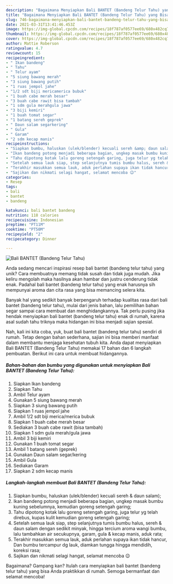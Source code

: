 ```yaml
---
description: "Bagaimana Menyiapkan Bali BANTET (Bandeng Telur Tahu) yang Bisa Manjain Lidah"
title: "Bagaimana Menyiapkan Bali BANTET (Bandeng Telur Tahu) yang Bisa Manjain Lidah"
slug: 746-bagaimana-menyiapkan-bali-bantet-bandeng-telur-tahu-yang-bisa-manjain-lidah
date: 2021-03-31T13:41:46.453Z
image: https://img-global.cpcdn.com/recipes/18f787af0577ee69/680x482cq70/bali-bantet-bandeng-telur-tahu-foto-resep-utama.jpg
thumbnail: https://img-global.cpcdn.com/recipes/18f787af0577ee69/680x482cq70/bali-bantet-bandeng-telur-tahu-foto-resep-utama.jpg
cover: https://img-global.cpcdn.com/recipes/18f787af0577ee69/680x482cq70/bali-bantet-bandeng-telur-tahu-foto-resep-utama.jpg
author: Mattie Roberson
ratingvalue: 4.7
reviewcount: 15
recipeingredient:
- " Ikan bandeng"
- " Tahu"
- " Telur ayam"
- "5 siung bawang merah"
- "3 siung bawang putih"
- "1 ruas jempol jahe"
- "1/2 sdt biji mericamerica bubuk"
- "1 buah cabe merah besar"
- "3 buah cabe rawit bisa tambah"
- "1 sdm gula merahgula jawa"
- "3 biji kemiri"
- "1 buah tomat segar"
- "1 batang sereh geprek"
- " Daun salam segarkering"
- " Gula"
- " Garam"
- "2 sdm kecap manis"
recipeinstructions:
- "Siapkan bumbu, haluskan (ulek/blender) kecuali sereh &amp; daun salam);"
- "Ikan bandeng potong menjadi beberapa bagian, ungkep masak bumbu kuning sebelumnya, kemudian goreng setengah garing;"
- "Tahu dipotong kotak lalu goreng setengah garing, juga telur yg telah direbus, kupas kulit kemudian goreng setengah garing;"
- "Setelah semua lauk siap, step selanjutnya tumis bumbu halus, sereh &amp; daun salam dengan sedikit minyak, hingga tercium aroma wangi bumbu, lalu tambahkan air secukupnya, garam, gula &amp; kecap manis, aduk rata;"
- "Terakhir masukkan semua lauk, aduk perlahan supaya ikan tidak hancur, Dan bumbu tercampur dg lauk, diamkan tungga hingga mendidih, koreksi rasa;"
- "Sajikan dan nikmati selagi hangat, selamat mencoba 😉"
categories:
- Resep
tags:
- bali
- bantet
- bandeng

katakunci: bali bantet bandeng 
nutrition: 118 calories
recipecuisine: Indonesian
preptime: "PT11M"
cooktime: "PT50M"
recipeyield: "2"
recipecategory: Dinner

---
```



![Bali BANTET (Bandeng Telur Tahu)](https://img-global.cpcdn.com/recipes/18f787af0577ee69/680x482cq70/bali-bantet-bandeng-telur-tahu-foto-resep-utama.jpg)

Anda sedang mencari inspirasi resep bali bantet (bandeng telur tahu) yang unik? Cara membuatnya memang tidak susah dan tidak juga mudah. Jika keliru mengolah maka hasilnya akan hambar dan justru cenderung tidak enak. Padahal bali bantet (bandeng telur tahu) yang enak harusnya sih mempunyai aroma dan cita rasa yang bisa memancing selera kita.



Banyak hal yang sedikit banyak berpengaruh terhadap kualitas rasa dari bali bantet (bandeng telur tahu), mulai dari jenis bahan, lalu pemilihan bahan segar sampai cara membuat dan menghidangkannya. Tak perlu pusing jika hendak menyiapkan bali bantet (bandeng telur tahu) enak di rumah, karena asal sudah tahu triknya maka hidangan ini bisa menjadi sajian spesial.


Nah, kali ini kita coba, yuk, buat bali bantet (bandeng telur tahu) sendiri di rumah. Tetap dengan bahan sederhana, sajian ini bisa memberi manfaat dalam membantu menjaga kesehatan tubuh kita. Anda dapat menyiapkan Bali BANTET (Bandeng Telur Tahu) memakai 17 bahan dan 6 langkah pembuatan. Berikut ini cara untuk membuat hidangannya.

<!--inarticleads1-->

##### Bahan-bahan dan bumbu yang digunakan untuk menyiapkan Bali BANTET (Bandeng Telur Tahu):

1. Siapkan  Ikan bandeng
1. Siapkan  Tahu
1. Ambil  Telur ayam
1. Gunakan 5 siung bawang merah
1. Siapkan 3 siung bawang putih
1. Siapkan 1 ruas jempol jahe
1. Ambil 1/2 sdt biji merica/merica bubuk
1. Siapkan 1 buah cabe merah besar
1. Sediakan 3 buah cabe rawit (bisa tambah)
1. Siapkan 1 sdm gula merah/gula jawa
1. Ambil 3 biji kemiri
1. Gunakan 1 buah tomat segar
1. Ambil 1 batang sereh (geprek)
1. Gunakan  Daun salam segar/kering
1. Ambil  Gula
1. Sediakan  Garam
1. Siapkan 2 sdm kecap manis




<!--inarticleads2-->

##### Langkah-langkah membuat Bali BANTET (Bandeng Telur Tahu):

1. Siapkan bumbu, haluskan (ulek/blender) kecuali sereh &amp; daun salam);
1. Ikan bandeng potong menjadi beberapa bagian, ungkep masak bumbu kuning sebelumnya, kemudian goreng setengah garing;
1. Tahu dipotong kotak lalu goreng setengah garing, juga telur yg telah direbus, kupas kulit kemudian goreng setengah garing;
1. Setelah semua lauk siap, step selanjutnya tumis bumbu halus, sereh &amp; daun salam dengan sedikit minyak, hingga tercium aroma wangi bumbu, lalu tambahkan air secukupnya, garam, gula &amp; kecap manis, aduk rata;
1. Terakhir masukkan semua lauk, aduk perlahan supaya ikan tidak hancur, Dan bumbu tercampur dg lauk, diamkan tungga hingga mendidih, koreksi rasa;
1. Sajikan dan nikmati selagi hangat, selamat mencoba 😉




Bagaimana? Gampang kan? Itulah cara menyiapkan bali bantet (bandeng telur tahu) yang bisa Anda praktikkan di rumah. Semoga bermanfaat dan selamat mencoba!
